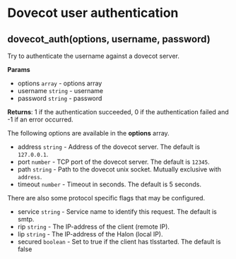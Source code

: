 # Dovecot user authentication

## dovecot_auth(options, username, password)
Try to authenticate the username against a dovecot server.

**Params**

- options `array` - options array
- username `string` - username
- password `string` - password

**Returns**: 1 if the authentication succeeded, 0 if the authentication failed and -1 if an error occurred.

The following options are available in the **options** array.

- address `string` - Address of the dovecot server. The default is `127.0.0.1`.
- port `number` - TCP port of the dovecot server. The default is `12345`.
- path `string` - Path to the dovecot unix socket. Mutually exclusive with `address`.
- timeout `number` - Timeout in seconds. The default is 5 seconds.

There are also some protocol specific flags that may be configured.

- service `string` - Service name to identify this request. The default is smtp.
- rip `string` - The IP-address of the client (remote IP).
- lip `string` - The IP-address of the Halon (local IP).
- secured `boolean` - Set to true if the client has tlsstarted. The default is false
